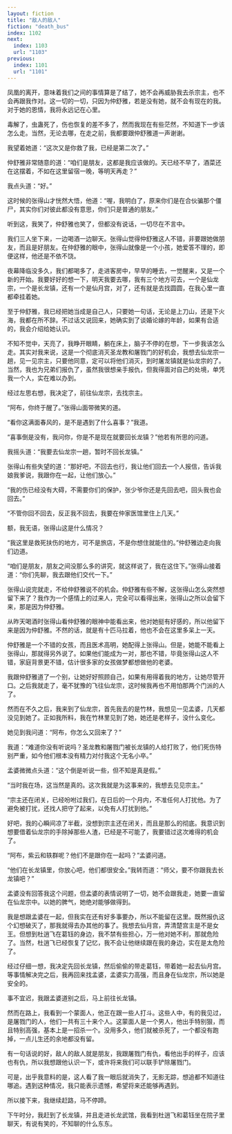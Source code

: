 ```yaml
---
layout: fiction
title: "敌人的敌人"
fiction: "death_bus"
index: 1102
next:
  index: 1103
  url: "1103"
previous:
  index: 1101
  url: "1101"
---
```

凤凰的离开，意味着我们之间的事情算是了结了，她不会再威胁我去杀宗主，也不会再跟我作对。这一切的一切，只因为仲舒雅，若是没有她，就不会有现在的我。对于她的恩情，我将永远记在心里。

毒解了，虫蛊死了，伤也恢复的差不多了，然而我现在有些茫然，不知道下一步该怎么走。当然，无论去哪，在走之前，我都要跟仲舒雅道一声谢谢。

我望着她道：“这次又是你救了我，已经是第二次了。”

仲舒雅非常随意的道：“咱们是朋友，这都是我应该做的。天已经不早了，酒菜还在这摆着，不如在这里留宿一晚，等明天再走？”

我点头道：“好。”

这时候的张得山才恍然大悟，他道：“喔，我明白了，原来你们是在合伙骗那个僵尸，其实你们对彼此都没有意思，你们只是普通的朋友。”

听到这，我笑了，仲舒雅也笑了，但都没有说话，一切尽在不言中。

我们三人坐下来，一边喝酒一边聊天。张得山觉得仲舒雅这人不错，非要跟她做朋友，而且是好朋友。在仲舒雅的眼中，张得山就像是一个小孩，她爱答不理的，即便这样，他还是不依不饶。

夜幕降临没多久，我们都喝多了，走进客房中，早早的睡去，一觉醒来，又是一个新的开始。我要好好的想一下，明天我要去哪，我有三个地方可去，一个是仙龙宗，一个是长龙镇，还有一个是仙月宫，对了，还有就是去找圆圆，在我心里一直都牵挂着她。

至于仲舒雅，我已经把她当成是自己人，只要她一句话，无论是上刀山，还是下火海，我都在所不辞。不过话又说回来，她确实到了谈婚论嫁的年龄，如果有合适的，我会介绍给她认识。

不知不觉中，天亮了，我睁开眼睛，躺在床上，脑子不停的在想，下一步我该怎么走。其实对我来说，这是一个彻底消灭圣龙教和屠戮门的好机会，我想去仙龙宗一趟，见一见宗主，只要他同意，定可以将他们消灭，到时屠龙镇就是仙龙宗的了。当然，我也为兄弟们报仇了，虽然我很想亲手报仇，但我得面对自己的处境，单凭我一个人，实在难以办到。

经过左思右想，我决定了，前往仙龙宗，去找宗主。

“阿布，你终于醒了。”张得山面带微笑的道。

“看你这满面春风的，是不是遇到了什么喜事？”我道。

“喜事倒是没有，我问你，你是不是现在就要回长龙镇？”他若有所思的问道。

我摇头道：“我要去仙龙宗一趟，暂时不回长龙镇。”

张得山有些失望的道：“那好吧，不回去也行，我让他们回去一个人报信，告诉我娘我爹说，我跟你在一起，让他们放心。”

“我的伤已经没有大碍，不需要你们的保护，张少爷你还是先回去吧，回头我也会回去。”

“不管你回不回去，反正我不回去，我要在仲家医馆里住上几天。”

额，我无语，张得山这是什么情况？

“我这里是救死扶伤的地方，可不是旅店，不是你想住就能住的。”仲舒雅边走向我们边道。

“咱们是朋友，朋友之间没那么多的讲究，就这样说了，我在这住下。”张得山接着道：“你们先聊，我去跟他们交代一下。”

张得山说完就走，不给仲舒雅说不的机会。仲舒雅有些不解，这张得山怎么突然想留下来了？我作为一个感情上的过来人，完全可以看得出来，张得山之所以会留下来，那是因为仲舒雅。

从昨天喝酒时张得山看仲舒雅的眼神中能看出来，他对她挺有好感的，所以他留下来是因为仲舒雅。不然的话，就是有十匹马拉着，他也不会在这里多呆上一天。

仲舒雅是一个不错的女孩，而且医术高明，她配得上张得山。但是，她能不能看上张得山，那就得另外说了。如果他们能成为一对，那也不错，毕竟张得山这人不错，家庭背景更不错，估计很多家的女孩做梦都想做他的老婆。

我跟仲舒雅道了一个别，让她好好照顾自己，如果有用得着我的地方，让她尽管开口。之后我就走了，毫不犹豫的飞往仙龙宗，这时候我再也不用怕那两个门派的人了。

然而在不久之后，我来到了仙龙宗，首先我去的是竹林，我想见一见孟婆，几天都没见到她了。正如我所料，我在竹林里见到了她，她还是老样子，没什么变化。

她见到我问道：“阿布，你怎么又回来了？”

我道：“难道你没有听说吗？圣龙教和屠戮门被长龙镇的人给打败了，他们死伤特别严重，如今他们根本没有精力对付我这个无名小卒。”

孟婆微微点头道：“这个倒是听说一些，但不知是真是假。”

“当时我在场，这当然是真的。这次我就是为这事来的，我想去见见宗主。”

“宗主还在闭关，已经吩咐过我们，在日后的一个月内，不准任何人打扰他。为了避免被打扰，还找人把守了起来，以免有人打扰到他。”

好吧，我的心瞬间凉了半截，没想到宗主还在闭关，而且是那么的彻底。我意识到想要借着仙龙宗的手除掉那些人渣，已经是不可能了，我要错过这次难得的机会了。

“阿布，紫云和轶群呢？他们不是跟你在一起吗？”孟婆问道。

“他们在长龙镇里，你放心吧，他们都很安全。”我转而道：“师父，要不你跟我去长龙镇吧？”

孟婆没有回答我这个问题，但孟婆的表情说明了一切，她不会跟我走，她要一直留在仙龙宗中。以她的脾气，她绝对能够做得到。

我是想跟孟婆在一起，但我实在还有好多事要办，所以不能留在这里。既然报仇这个幻想破灭了，那我就得去办其他的事了。我想去仙月宫，弄清楚宫主是不是女王。但想到杜逍飞在葛钰的身边，我不禁有些担心，万一他对她不利，那就危险了。当然，杜逍飞已经恢复了记忆，我不会让他继续跟在我的身边，实在是太危险了。

经过仔细一想，我决定先回长龙镇，然后偷偷的带走葛钰，带着她一起去仙月宫。等事情解决完之后，我再回来找孟婆，孟婆实力高强，而且身在仙龙宗，所以她是安全的。

事不宜迟，我跟孟婆道别之后，马上前往长龙镇。

然而在路上，我看到一个蒙面人，他正在跟一些人打斗。这些人中，有的我见过，是屠戮门的人，他们一共有三十来个人。这蒙面人是一个男人，他出手特别狠，而且特别高强，基本上是一招杀一个。没用多久，他们就被杀死了，一个都没有跑掉，一点儿生还的余地都没有留。

有一句话说的好，敌人的敌人就是朋友，我跟屠戮门有仇，看他出手的样子，应该也有仇，所以我想跟他认识一下，或许将来我们可以联手铲除屠戮门。

可是，出乎我意料的是，这人看了我一眼后就消失了，无影无踪，想追都不知道往哪追。遇到这种情况，我只能表示遗憾，希望将来还能够再遇到。

所以接下来，我继续赶路，马不停蹄。

下午时分，我赶到了长龙镇，并且走进长龙武馆，我看到杜逍飞和葛钰坐在院子里聊天，有说有笑的，不知聊的什么东东。